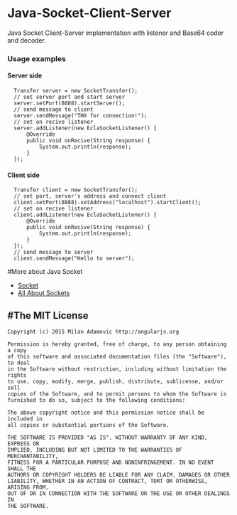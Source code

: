 # Java-Socket-Client-Server
Java Socket Client-Server implementation with listener and Base64 coder and decoder.



### Usage examples

#### Server side

```
  Transfer server = new SocketTransfer();
  // set server port and start server
  server.setPort(8888).startServer();
  // send message to client
  server.sendMessage("THX for connection!");
  // set on recive listener
  server.addListener(new EclaSocketListener() {
      @Override
      public void onRecive(String response) {
          System.out.println(response);
      }
  });

```

#### Client side

```
  Transfer client = new SocketTransfer();
  // set port, server's address and connect client
  client.setPort(8888).setAddress("localhost").startClient();
  // set on recive listener
  client.addListener(new EclaSocketListener() {
      @Override
      public void onRecive(String response) {
          System.out.println(response);
      }
  });
  // send message to server
  client.sendMessage("Hello to server");

```

#More about Java Socket
* [Socket](http://docs.oracle.com/javase/7/docs/api/java/net/Socket.html)
* [All About Sockets](https://docs.oracle.com/javase/tutorial/networking/sockets/)

#The MIT License
--------
```
Copyright (c) 2015 Milan Adamovic http://angularjs.org

Permission is hereby granted, free of charge, to any person obtaining a copy
of this software and associated documentation files (the "Software"), to deal
in the Software without restriction, including without limitation the rights
to use, copy, modify, merge, publish, distribute, sublicense, and/or sell
copies of the Software, and to permit persons to whom the Software is
furnished to do so, subject to the following conditions:

The above copyright notice and this permission notice shall be included in
all copies or substantial portions of the Software.

THE SOFTWARE IS PROVIDED "AS IS", WITHOUT WARRANTY OF ANY KIND, EXPRESS OR
IMPLIED, INCLUDING BUT NOT LIMITED TO THE WARRANTIES OF MERCHANTABILITY,
FITNESS FOR A PARTICULAR PURPOSE AND NONINFRINGEMENT. IN NO EVENT SHALL THE
AUTHORS OR COPYRIGHT HOLDERS BE LIABLE FOR ANY CLAIM, DAMAGES OR OTHER
LIABILITY, WHETHER IN AN ACTION OF CONTRACT, TORT OR OTHERWISE, ARISING FROM,
OUT OF OR IN CONNECTION WITH THE SOFTWARE OR THE USE OR OTHER DEALINGS IN
THE SOFTWARE.
```
